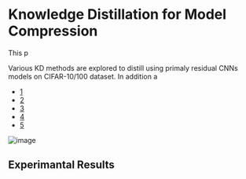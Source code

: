 # Knowledge Distillation for Model Compression

This p

Various KD methods are explored to distill using primaly residual CNNs models on CIFAR-10/100 dataset. In addition a 


  - [1](scripts/Distiller.py)
  - [2](scripts/Dataset.py)
  - [3](scripts/KD_methods.py)
  - [4](scripts/Models.py)
  - [5](scripts/Utils.py)




![image](https://github.com/chitraz/KnowledgeDistillationForModelCompression/assets/40371968/61d02532-9403-4e64-bdd8-ac4555614c64)



## Experimantal Results 

